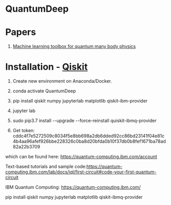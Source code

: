 # QuantumDeep


# Papers

1. [Machine learning toolbox for quantum many body physics](https://www.nature.com/articles/s42254-021-00285-7)


# Installation - [Qiskit](https://qiskit.org/documentation/install.html)

1. Create new environment on Anaconda/Docker.

2. conda activate QuantumDeep

3. pip install  qiskit numpy jupyterlab matplotlib qiskit-ibm-provider

4. jupyter lab

5. sudo pip3.7 install --upgrade --force-reinstall quiskit-ibmq-provider

6. Get token: cddc4f7e5272509c8034f5e8bb698a2db6dded92cc86bd23141f04e81c4b4aa96afef926bbe228326c0ba8d20bfda0b10f37db0b8fef1671ba78ad82a22b3709 

which can be found here: https://quantum-computing.ibm.com/account 

Text-based tutorials and sample code:https://quantum-computing.ibm.com/lab/docs/iql/first-circuit#code-your-first-quantum-circuit 

IBM Quantum Computing: https://quantum-computing.ibm.com/​

pip install qiskit numpy jupyterlab matplotlib qiskit-ibmq-provider


